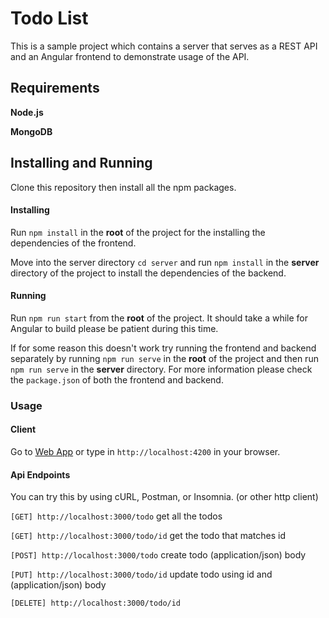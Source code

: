# Todo List

This is a sample project which contains a server that serves as a REST API and an Angular frontend to demonstrate
usage of the API.

## Requirements
**Node.js**

**MongoDB**
## Installing and Running

Clone this repository then install all the npm packages.

#### Installing

Run `npm install` in the **root** of the project for the installing the dependencies of the frontend.

Move into the server directory `cd server` and run `npm install` in the **server** directory of the project to install the dependencies of the backend.


#### Running 
Run `npm run start` from the **root** of the project. It should take a while for Angular to build please be patient during this time.

If for some reason this doesn't work try running the frontend and backend separately by running `npm run serve` in the **root** of the project and then
run `npm run serve` in the **server** directory. For more information please check the `package.json` of both the frontend and backend.

### Usage
#### Client
Go to [Web App](http://localhost:4200/) or type in `http://localhost:4200` in your browser.

#### Api Endpoints
You can try this by using cURL, Postman, or Insomnia. (or other http client)

`[GET] http://localhost:3000/todo` get all the todos

`[GET] http://localhost:3000/todo/id` get the todo that matches id

`[POST] http://localhost:3000/todo` create todo (application/json) body

`[PUT] http://localhost:3000/todo/id` update todo using id and (application/json) body

`[DELETE] http://localhost:3000/todo/id`

